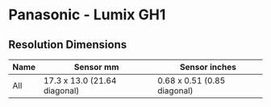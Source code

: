# Panasonic - Lumix GH1

## Resolution Dimensions

| Name   | Sensor mm                    | Sensor inches               |
|--------|------------------------------|-----------------------------|
| All    | 17.3 x 13.0 (21.64 diagonal) | 0.68 x 0.51 (0.85 diagonal) |

